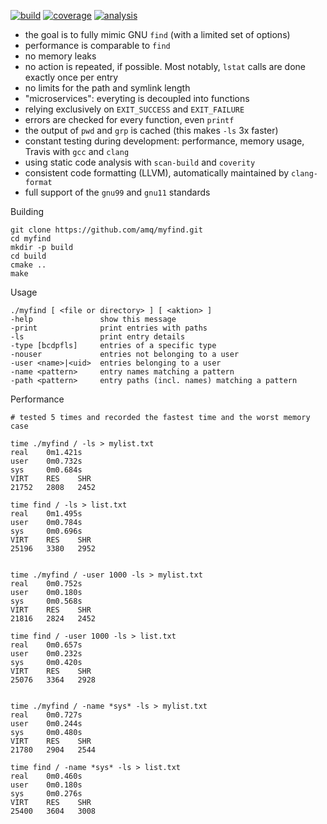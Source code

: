 [![build](https://img.shields.io/travis/amq/myfind.svg)](https://travis-ci.org/amq/myfind) [![coverage](https://img.shields.io/codecov/c/github/amq/myfind.svg)](https://codecov.io/github/amq/myfind) [![analysis](https://img.shields.io/coverity/scan/8222.svg)](https://scan.coverity.com/projects/amq-myfind)

- the goal is to fully mimic GNU `find` (with a limited set of options)
- performance is comparable to `find`
- no memory leaks
- no action is repeated, if possible. Most notably, `lstat` calls are done exactly once per entry
- no limits for the path and symlink length
- "microservices": everyting is decoupled into functions
- relying exclusively on `EXIT_SUCCESS` and `EXIT_FAILURE`
- errors are checked for every function, even `printf`
- the output of `pwd` and `grp` is cached (this makes `-ls` 3x faster)
- constant testing during development: performance, memory usage, Travis with `gcc` and `clang`
- using static code analysis with `scan-build` and `coverity`
- consistent code formatting (LLVM), automatically maintained by `clang-format`
- full support of the `gnu99` and `gnu11` standards

Building
```
git clone https://github.com/amq/myfind.git
cd myfind
mkdir -p build
cd build
cmake ..
make
```

Usage
```
./myfind [ <file or directory> ] [ <aktion> ]
-help               show this message
-print              print entries with paths
-ls                 print entry details
-type [bcdpfls]     entries of a specific type
-nouser             entries not belonging to a user
-user <name>|<uid>  entries belonging to a user
-name <pattern>     entry names matching a pattern
-path <pattern>     entry paths (incl. names) matching a pattern
```

Performance
```
# tested 5 times and recorded the fastest time and the worst memory case

time ./myfind / -ls > mylist.txt
real	0m1.421s
user	0m0.732s
sys	    0m0.684s
VIRT    RES    SHR
21752   2808   2452

time find / -ls > list.txt
real	0m1.495s
user	0m0.784s
sys	    0m0.696s
VIRT    RES    SHR
25196   3380   2952


time ./myfind / -user 1000 -ls > mylist.txt
real	0m0.752s
user	0m0.180s
sys	    0m0.568s
VIRT    RES    SHR
21816   2824   2452

time find / -user 1000 -ls > list.txt
real	0m0.657s
user	0m0.232s
sys	    0m0.420s
VIRT    RES    SHR
25076   3364   2928


time ./myfind / -name *sys* -ls > mylist.txt
real	0m0.727s
user	0m0.244s
sys	    0m0.480s
VIRT    RES    SHR
21780   2904   2544

time find / -name *sys* -ls > list.txt
real	0m0.460s
user	0m0.180s
sys	    0m0.276s
VIRT    RES    SHR
25400   3604   3008
```
